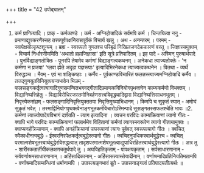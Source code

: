 +++
title = "42 उपोद्घातम्"

+++
1. कर्म प्रागित्यादि । प्राक् - कर्मकाण्डे । कर्म - अग्निहोत्रादिकं सर्वमपि कर्म । चिन्तयित्वा ननु - प्रमाणाद्युपकरणैस्सह तत्तत्पूर्वपक्षनिरासपूर्वकं विचार्य खलु । अथ - अनन्तरम् । परमम् - स्वापेक्षयोत्कृष्टशून्यम् । ब्रह्म - स्वरूपतो गुणतश्च परिबृढं निखिलजगदेककारणं वस्तु । जिज्ञास्यमुक्तम् - विचार्य निर्धारणीयमिति 'अथातो ब्रह्मजिज्ञासा' इति सूत्रे प्रतिपादितम् । इह पादे - अस्मिन् पुरुषार्थपादे । पुनर्विद्याङ्गतोक्तिः - पुनरपि तेषामेव कर्मणां विद्याङ्गत्वकथनम् । अनेकधा त्याज्यतोक्तेः - 'न कर्मणा न प्रजया' 'प्लवा ह्येते अदृढा यज्ञरूपाः' इत्यादिभिरनेकधा त्याज्यत्वकथनेन । वितथा - व्यर्थं विरुद्धञ्च । मैवम् - एवं मा शङ्किष्ठाः । कर्मैव - पूर्वकाण्डविचारितं फलतस्त्याज्यमग्निहोत्रादि कर्मैव । तत्तद्गुणयुतविनियुक्त्यन्यभावेन भिन्नम् - फलसङ्गकर्तृत्वत्यागादिगुणसमन्वितभगवद्गीतादिप्रमाणकविनियोगपृथक्त्वेन काम्यकर्मणो विभक्तम् । विद्यानिष्पत्तिहेतुः - विद्याविरोधिरजस्तमोनिबर्हणसत्त्वविवृद्ध्यादिद्वारा विद्यानिष्पत्तिसाधनभूतम् ।निवृत्त्येकसंज्ञम् - फलसङ्गादिनिवृत्तियुक्ततया निवृत्तिमुख्याभिधानम् । किमपि च सुकृतं स्यात् - अमोघं सुकृतं भवेत् । तस्माद्विनियोगपृथक्त्वेनाङ्गभूतकर्मविचारोऽस्मिन्पादे सुसङ्गतस्सफलश्चेति भावः ॥2. कर्मणां त्याज्योपादेयविभागं दर्शयति - त्याग इत्यादिना । क्वचन परविदः काम्यक्रियाणां त्यागो गीतः - क्वापि भागे परविदः काम्यक्रियाणां फलार्थमेव विहितानां कर्मणां त्यागस्स्वरूपेण त्यागो गीतायामुक्तः । क्वाप्यनर्हक्रियाणाम् - क्वापि अनर्हक्रियाणां पापरूपाणां त्यागः पूर्ववत् स्वरूपत्यागो गीतः । क्वचित् स्वैकाधीनत्वबुद्धेः - ईश्वरनिरपेक्षकर्तृत्वबुद्धेस्त्यागो गीतः । क्वचिदनुपधिकस्वार्थबुद्धेश्च - क्वचित् परमात्मशेषभूतस्वार्थबुद्धेरविरुद्धत्वात् तादृशपरमात्मशेषभूतत्वाद्युपाधिरहितस्वार्थबुद्धेस्त्यागो गीतः । अत्र तु - शारीरकतार्तीयीकलक्षणचतुर्थपादे तु । अघविहतिकृताम् - पापक्षयकृताम् । सर्वसाधारणानाम् - सर्ववर्णाश्रमसाधारणानाम् । अहिंसादिकानाम् - अहिंसासत्यास्तेयादीनाम् । वर्णाश्रमादिप्रतिनियतिमतामपि - वर्णाश्रमादिसम्बन्धिनां धर्माणामपि । उपास्त्यङ्गभावं ब्रूते - उपासनाङ्गत्वं प्रतिपादयतीत्यर्थः ॥